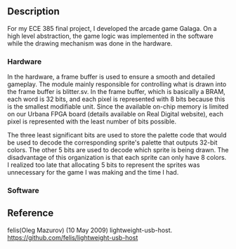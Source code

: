 ## Description
For my ECE 385 final project, I developed the arcade game Galaga. On a high level abstraction, the game logic was implemented in the software while the drawing mechanism was done in the hardware.

### Hardware
In the hardware, a frame buffer is used to ensure a smooth and detailed gameplay. The module mainly responsible for controlling what is drawn into the frame buffer is blitter.sv. In the frame buffer, which is basically a BRAM, each word is 32 bits, and each pixel is represented with 8 bits because this is the smallest modifiable unit. Since the available on-chip memory is limited on our Urbana FPGA board (details available on Real Digital website), each pixel is represented with the least number of bits possible.

The three least significant bits are used to store the palette code that would be used to decode the corresponding sprite's palette that outputs 32-bit colors. The other 5 bits are used to decode which sprite is being drawn. The disadvantage of this organization is that each sprite can only have 8 colors. I realized too late that allocating 5 bits to represent the sprites was unnecessary for the game I was making and the time I had. 

### Software


## Reference
felis(Oleg Mazurov) (10 May 2009) lightweight-usb-host. https://github.com/felis/lightweight-usb-host
